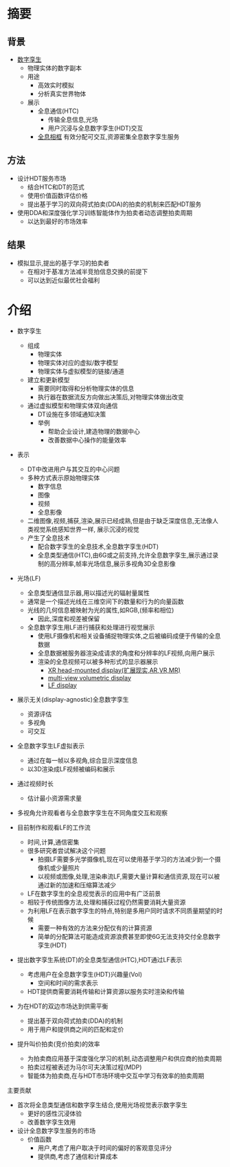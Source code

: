 # 摘要

## 背景
- [数字孪生](https://www.nvidia.cn/omniverse/solutions/digital-twins/)
	- 物理实体的数字副本
	- 用途
		- 高效实时模拟
		- 分析真实世界物体
	- 展示
		- 全息通信(HTC)
			- 传输全息信息,光场
			- 用户沉浸与全息数字孪生(HDT)交互
		- [全息相框](https://www.bilibili.com/video/BV1tL411n7Eg/?spm_id_from=333.788.recommend_more_video.-1&vd_source=04a495c96f6163485fff74fa9c83211e)
有效分配可交互,资源密集全息数字孪生服务

## 方法
- 设计HDT服务市场
	- 结合HTC和DT的范式
	- 使用价值函数评估价格
	- 提出基于学习的双向荷式拍卖(DDA)的拍卖的机制来匹配HDT服务
- 使用DDA和深度强化学习训练智能体作为拍卖者动态调整拍卖周期
	- 以达到最好的市场效率

## 结果
- 模拟显示,提出的基于学习的拍卖者
	- 在相对于基准方法减半竞拍信息交换的前提下
	- 可以达到近似最优社会福利

# 介绍

- 数字孪生
	- 组成
		- 物理实体
		- 物理实体对应的虚拟/数字模型
		- 物理实体与虚拟模型的链接/通道
	- 建立和更新模型
		- 需要同时取得和分析物理实体的信息
		- 执行器在数据流反方向做出决策后,对物理实体做出改变
	- 通过虚拟模型和物理实体双向通信
		- DT设施在多领域通知决策
		- 举例
			- 帮助企业设计,建造物理的数据中心
			- 改善数据中心操作的能量效率

-  表示
	- DT中改进用户与其交互的中心问题
	- 多种方式表示原始物理实体
		- 数字信息
		- 图像
		- 视频
		- 全息影像
	- 二维图像,视频,捕获,渲染,展示已经成熟,但是由于缺乏深度信息,无法像人类视觉系统感知世界一样, 展示沉浸的视觉
	- 产生了全息技术
		- 配合数字孪生的全息技术,全息数字孪生(HDT)
		- 全息类型通信(HTC),由6G或之前支持,允许全息数字孪生,展示通过录制的高分辨率,帧率光场信息,展示多视角3D全息影像

- 光场(LF)
	- 全息类型通信显示器,用以描述光的辐射量属性
	- 通常是一个描述光线在三维空间下的数量和行为的向量函数
	- 光线的几何信息被映射为光的属性,如RGB,(频率和相位)
		- 因此,深度和视差被保留
	- 全息数字孪生用LF进行捕获和处理进行视觉展示
		- 使用LF摄像机和相关设备捕捉物理实体,之后被编码成便于传输的全息数据
		- 全息数据被服务器渲染成请求的角度和分辨率的LF视频,向用户展示
		- 渲染的全息视频可以被多种形式的显示器展示
			- [XR head-mounted display(扩展现实,AR,VR,MR)](https://www.bilibili.com/video/BV1RE411T7US/?from=search&seid=11839013236855110779&spm_id_from=333.337.0.0&vd_source=04a495c96f6163485fff74fa9c83211e)
			- [multi-view volumetric display](https://www.bilibili.com/video/BV1Sz4y167Cm/?spm_id_from=333.788.recommend_more_video.-1&vd_source=04a495c96f6163485fff74fa9c83211e)
			- [LF display](https://lookingglassfactory.com/looking-glass-portrait)

- 展示无关(display-agnostic)全息数字孪生
	- 资源评估
	- 多视角
	- 可交互
- 全息数字孪生LF虚拟表示
	- 通过在每一帧以多视角,综合显示深度信息
	- 以3D渲染成LF视频被编码和展示
- 通过视频时长
	- 估计最小资源需求量
- 多视角允许观看者与全息数字孪生在不同角度交互和观察


- 目前制作和观看LF的工作流
	- 时间,计算,通信密集
	- 很多研究者尝试解决这个问题
		- 拍摄LF需要多光学摄像机,现在可以使用基于学习的方法减少到一个摄像机或少量照片
		- 以视频或图像,处理,渲染串流LF,需要大量计算和通信资源,现在可以被通过新的加速和压缩算法减少
	- LF在数字孪生的全息视觉表示的应用中有广泛前景
	- 相较于传统图像方法,处理和捕获过程仍然需要消耗大量资源
	- 为利用LF在表示数字孪生的特点,特别是多用户同时请求不同质量期望的时候
		- 需要一种有效的方法来分配仅有的计算资源
		- 简单的分配算法可能造成资源浪费甚至即使6G无法支持交付全息数字孪生(HDT)

- 提出数字孪生系统(DT)的全息类型通信(HTC),HDT通过LF表示
	- 考虑用户在全息数字孪生(HDT)兴趣量(VoI)
		- 空间和时间的需求表示
	- HDT提供商需要消耗传输和计算资源以服务实时渲染和传输
- 为在HDT的双边市场达到供需平衡
	- 提出基于双向荷式拍卖(DDA)的机制
	- 用于用户和提供商之间的匹配和定价
- 提升叫价拍卖(竞价拍卖)的效率
	- 为拍卖商应用基于深度强化学习的机制,动态调整用户和供应商的拍卖周期
	- 拍卖过程被表述为马尔可夫决策过程(MDP)
	- 智能体为拍卖商,在与HDT市场环境中交互中学习有效率的拍卖周期

主要贡献
- 首次将全息类型通信和数字孪生结合,使用光场视觉表示数字孪生
	- 更好的感性沉浸体验
	- 改善数字孪生效用
- 设计全息数字孪生服务的市场
	- 价值函数
		- 用户,考虑了用户取决于时间的偏好的客观意见评分
		- 提供商,考虑了通信和计算成本